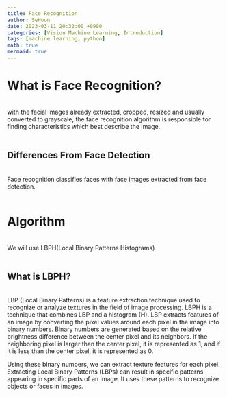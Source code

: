 ```yaml
---
title: Face Recognition
author: SeHoon
date: 2023-03-11 20:32:00 +0900
categories: [Vision Machine Learning, Introduction]
tags: [machine learning, python]
math: true
mermaid: true
---
```

# What is Face Recognition?
<br>
 with the facial images already extracted, cropped, resized and usually converted to grayscale, the face recognition algorithm is responsible for finding characteristics which best describe the image.<br><br>
 
 ## Differences From Face Detection
 <br>
 Face recognition classifies faces with face images extracted from face detection.
<br><br>

# Algorithm
<br>
We will use LBPH(Local Binary Patterns Histograms)<br>
<br>

## What is LBPH?
<br>
LBP (Local Binary Patterns) is a feature extraction technique used to recognize or analyze textures in the field of image processing. LBPH is a technique that combines LBP and a histogram (H). LBP extracts features of an image by converting the pixel values around each pixel in the image into binary numbers. Binary numbers are generated based on the relative brightness difference between the center pixel and its neighbors. If the neighboring pixel is larger than the center pixel, it is represented as 1, and if it is less than the center pixel, it is represented as 0.

Using these binary numbers, we can extract texture features for each pixel. Extracting Local Binary Patterns (LBPs) can result in specific patterns appearing in specific parts of an image. It uses these patterns to recognize objects or faces in images.